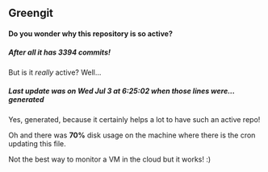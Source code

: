 ## Greengit

#### Do you wonder why this repository is so active?

##### After all it has 3394 commits!

But is it *really* active? Well...

##### Last update was on Wed Jul 3 at 6:25:02 when those lines were... generated

Yes, generated, because it certainly helps a lot to have such an active repo!

Oh and there was **70%** disk usage on the machine
where there is the cron updating this file.

Not the best way to monitor a VM in the cloud but it works! :)
